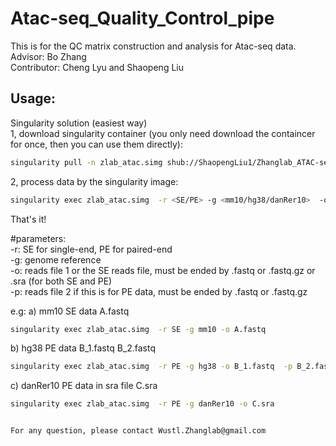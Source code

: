 # Atac-seq_Quality_Control_pipe
This is for the QC matrix construction and analysis for Atac-seq data.  
Advisor: Bo Zhang  
Contributor: Cheng Lyu and Shaopeng Liu  

## Usage:  
Singularity solution (easiest way)  
1, download singularity container (you only need download the containcer for once, then you can use them directly):  
```bash
singularity pull -n zlab_atac.simg shub://ShaopengLiu1/Zhanglab_ATAC-seq_analysis:mm10  
```

2, process data by the singularity image:  
```bash
singularity exec zlab_atac.simg  -r <SE/PE> -g <mm10/hg38/danRer10>  -o <read_file1>  -p <read_file2>  
```

That's it!

#parameters:  
-r: SE for single-end, PE for paired-end  
-g: genome reference  
-o: reads file 1 or the SE reads file, must be ended by .fastq or .fastq.gz or .sra (for both SE and PE)  
-p: reads file 2 if this is for PE data, must be ended by .fastq or .fastq.gz  

e.g:
a) mm10 SE data A.fastq  
```bash
singularity exec zlab_atac.simg  -r SE -g mm10 -o A.fastq  
```
b) hg38 PE data B_1.fastq B_2.fastq  
```bash
singularity exec zlab_atac.simg  -r PE -g hg38 -o B_1.fastq  -p B_2.fastq  
```
c) danRer10 PE data in sra file C.sra  
```bash
singularity exec zlab_atac.simg  -r PE -g danRer10 -o C.sra  


For any question, please contact Wustl.Zhanglab@gmail.com  



